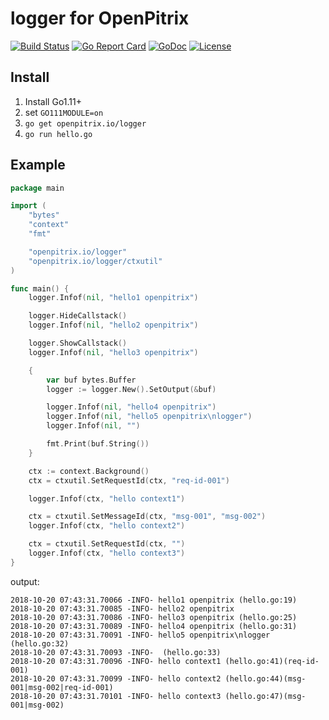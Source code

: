 # logger for OpenPitrix

[![Build Status](https://travis-ci.org/openpitrix/logger.svg)](https://travis-ci.org/openpitrix/logger)
[![Go Report Card](https://goreportcard.com/badge/openpitrix.io/logger)](https://goreportcard.com/report/openpitrix.io/logger)
[![GoDoc](https://godoc.org/openpitrix.io/logger?status.svg)](https://godoc.org/openpitrix.io/logger)
[![License](http://img.shields.io/badge/license-apache%20v2-blue.svg)](https://github.com/openpitrix/logger/blob/master/LICENSE)

## Install

1. Install Go1.11+
1. set `GO111MODULE=on`
1. `go get openpitrix.io/logger`
1. `go run hello.go`

## Example

```go
package main

import (
	"bytes"
	"context"
	"fmt"

	"openpitrix.io/logger"
	"openpitrix.io/logger/ctxutil"
)

func main() {
	logger.Infof(nil, "hello1 openpitrix")

	logger.HideCallstack()
	logger.Infof(nil, "hello2 openpitrix")

	logger.ShowCallstack()
	logger.Infof(nil, "hello3 openpitrix")

	{
		var buf bytes.Buffer
		logger := logger.New().SetOutput(&buf)

		logger.Infof(nil, "hello4 openpitrix")
		logger.Infof(nil, "hello5 openpitrix\nlogger")
		logger.Infof(nil, "")

		fmt.Print(buf.String())
	}

	ctx := context.Background()
	ctx = ctxutil.SetRequestId(ctx, "req-id-001")

	logger.Infof(ctx, "hello context1")

	ctx = ctxutil.SetMessageId(ctx, "msg-001", "msg-002")
	logger.Infof(ctx, "hello context2")

	ctx = ctxutil.SetRequestId(ctx, "")
	logger.Infof(ctx, "hello context3")
}
```

output:

```
2018-10-20 07:43:31.70066 -INFO- hello1 openpitrix (hello.go:19)
2018-10-20 07:43:31.70085 -INFO- hello2 openpitrix
2018-10-20 07:43:31.70086 -INFO- hello3 openpitrix (hello.go:25)
2018-10-20 07:43:31.70089 -INFO- hello4 openpitrix (hello.go:31)
2018-10-20 07:43:31.70091 -INFO- hello5 openpitrix\nlogger (hello.go:32)
2018-10-20 07:43:31.70093 -INFO-  (hello.go:33)
2018-10-20 07:43:31.70096 -INFO- hello context1 (hello.go:41)(req-id-001)
2018-10-20 07:43:31.70099 -INFO- hello context2 (hello.go:44)(msg-001|msg-002|req-id-001)
2018-10-20 07:43:31.70101 -INFO- hello context3 (hello.go:47)(msg-001|msg-002)
```
